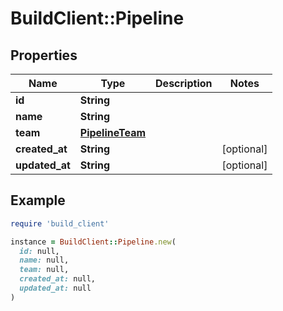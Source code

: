 # BuildClient::Pipeline

## Properties

| Name | Type | Description | Notes |
| ---- | ---- | ----------- | ----- |
| **id** | **String** |  |  |
| **name** | **String** |  |  |
| **team** | [**PipelineTeam**](PipelineTeam.md) |  |  |
| **created_at** | **String** |  | [optional] |
| **updated_at** | **String** |  | [optional] |

## Example

```ruby
require 'build_client'

instance = BuildClient::Pipeline.new(
  id: null,
  name: null,
  team: null,
  created_at: null,
  updated_at: null
)
```

